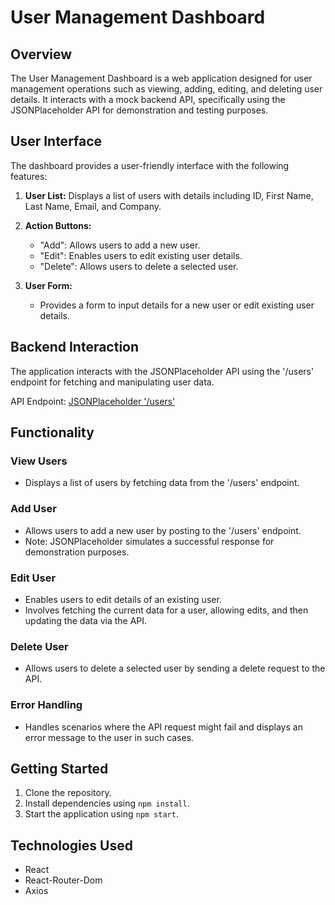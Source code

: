 
# User Management Dashboard

## Overview

The User Management Dashboard is a web application designed for user management operations such as viewing, adding, editing, and deleting user details. It interacts with a mock backend API, specifically using the JSONPlaceholder API for demonstration and testing purposes.

## User Interface

The dashboard provides a user-friendly interface with the following features:

1. **User List:** Displays a list of users with details including ID, First Name, Last Name, Email, and Company.

2. **Action Buttons:**
   - "Add": Allows users to add a new user.
   - "Edit": Enables users to edit existing user details.
   - "Delete": Allows users to delete a selected user.

3. **User Form:**
   - Provides a form to input details for a new user or edit existing user details.

## Backend Interaction

The application interacts with the JSONPlaceholder API using the '/users' endpoint for fetching and manipulating user data.

API Endpoint: [JSONPlaceholder '/users'](https://jsonplaceholder.typicode.com/users)

## Functionality

### View Users

- Displays a list of users by fetching data from the '/users' endpoint.

### Add User

- Allows users to add a new user by posting to the '/users' endpoint.
- Note: JSONPlaceholder simulates a successful response for demonstration purposes.

### Edit User

- Enables users to edit details of an existing user.
- Involves fetching the current data for a user, allowing edits, and then updating the data via the API.

### Delete User

- Allows users to delete a selected user by sending a delete request to the API.

### Error Handling

- Handles scenarios where the API request might fail and displays an error message to the user in such cases.

## Getting Started

1. Clone the repository.
2. Install dependencies using `npm install`.
3. Start the application using `npm start`.

## Technologies Used

- React
- React-Router-Dom
- Axios